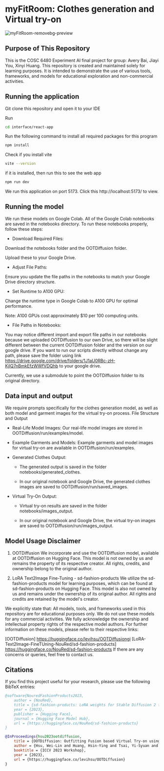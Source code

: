 # myFitRoom: Clothes generation and Virtual try-on
![myFitRoom-removebg-preview](https://github.com/user-attachments/assets/c5642245-fb49-49a2-8921-4e656af2a469)

## Purpose of This Repository
This is the COSC 6480 Experiment AI final project for group: Avery Bai, Jiayi You, Xinyi Huang. This repository is created and maintained solely for learning purposes. It is intended to demonstrate the use of various tools, frameworks, and models for educational exploration and non-commercial activities.

## Running the application
Git clone this repository and open it to your IDE

Run
```bash
cd interface/react-app
```
Run the following command to install all required packages for this program
```bash
npm install 
```
Check if you install vite
```bash
vite --version
```
if it is installed, then run this to see the web app
```bash
npm run dev
```
We run this application on port 5173. Click this http://localhost:5173/ to view.

## Running the model
We run these models on Google Colab. All of the Google Colab notebooks are saved in the notebooks directory. To run these notebooks properly, follow these steps:

-  Download Required Files:

Download the notebooks folder and the OOTDiffusion folder.

Upload these to your Google Drive.

- Adjust File Paths:

Ensure you update the file paths in the notebooks to match your Google Drive directory structure.

- Set Runtime to A100 GPU:

Change the runtime type in Google Colab to A100 GPU for optimal performance.

Note: A100 GPUs cost approximately $10 per 100 computing units.

- File Paths in Notebooks:

You may notice different import and export file paths in our notebooks because we uploaded OOTDiffusion to our own Drive, so there will be slight different between the current OOTDiffusion folder and the version on our google drive. If you want to run our scripts directly without change any path, please save the folder using link https://drive.google.com/drive/folders/1J1aU0RBc-zH-KjIQ7nBmkEfzWWfVDQhb to your google drive. 

Currently, we use a submodule to point the OOTDiffusion folder to its original directory.



## Data input and output
We require prompts specifically for the clothes generation model, as well as both model and garment images for the virtual try-on process.
File Structure and Output

- Real-Life Model Images: Our real-life model images are stored in OOTDiffusion/run/examples/model.

- Example Garments and Models: Example garments and model images for virtual try-on are available in OOTDiffusion/run/examples.

- Generated Clothes Output:
    - The generated output is saved in the folder notebooks/generated_clothes.

    - In our original notebook and Google Drive, the generated clothes images are saved to OOTDiffusion/run/saved_images.

- Virtual Try-On Output:

    - Virtual try-on results are saved in the folder notebooks/images_output.

    - In our original notebook and Google Drive, the virtual try-on images are saved to OOTDiffusion/run/images_output.


## Model Usage Disclaimer
1. OOTDiffusion
We incorporate and use the OOTDiffusion model, available at OOTDiffusion on Hugging Face. This model is not owned by us and remains the property of its respective creator. All rights, credits, and ownership belong to the original author.

2. LoRA Text2Image Fine-Tuning - sd-fashion-products
We utilize the sd-fashion-products model for learning purposes, which can be found at sd-fashion-products on Hugging Face. This model is also not owned by us and remains under the ownership of its original author. All rights and credits are retained by the model's creator.

We explicitly state that:
All models, tools, and frameworks used in this repository are for educational purposes only.
We do not use these models for any commercial activities.
We fully acknowledge the ownership and intellectual property rights of the respective model authors.
For further information on these models, please refer to their respective links:

[OOTDiffusion] https://huggingface.co/levihsu/OOTDiffusiongi
[LoRA-Text2Image-FineTUning-NouRed/sd-fashion-products] https://huggingface.co/NouRed/sd-fashion-products
If there are any concerns or queries, feel free to contact us.

## Citations

If you find this project useful for your research, please use the following BibTeX entries:
```bibtex
@software{NouredFashionProducts2023,
    author = {NouRed},
    title = {sd-fashion-products: LoRA weights for Stable Diffusion 2 fine-tuned on fashion product images},
    year = {2023},
    publisher = {Hugging Face},
    journal = {Hugging Face Model Hub},
    url = {https://huggingface.co/NouRed/sd-fashion-products}
}
```
```bibtex
@InProceedings{hsu2023ootdiffusion,
    title = {OOTDiffusion: Outfitting Fusion based Virtual Try-on using Diffusion Model},
    author = {Hsu, Wei-Lin and Huang, Hsin-Ying and Tsai, Yi-Syuan and Tseng, Wei-Chen},
    booktitle = {ICCV 2023 Workshop},
    year = {2023},
    url = {https://huggingface.co/levihsu/OOTDiffusion}
}
```
